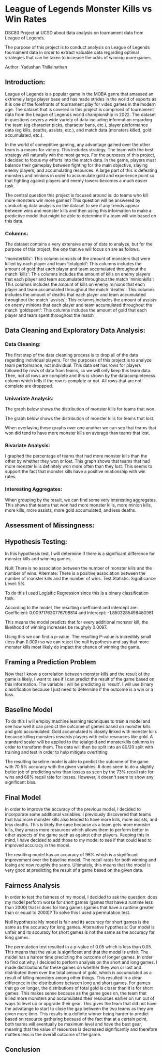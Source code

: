 # League of Legends Monster Kills vs Win Rates
DSC80 Project at UCSD about data analysis on tournament data from League of Legends.

The purpose of this project is to conduct analysis on League of Legends tournament data in order to extract valuable data regarding optimal strategies that can be taken to increase the odds of winning more games.

Author: Yadushan Thillainathan

## Introduction:
League of Legends is a popular game in the MOBA genre that amassed an extremely large player base and has made strides in the world of esports as it is one of the forefronts of tournament play for video games in the modern age. The dataset that is covered in this project is comprised of tournament data from the League of Legends world championship in 2022. The dataset in questions covers a wide variety of data including information regarding the team (eg character picks, character bans, etc.), player performance data (eg kills, deaths, assists, etc.), and match data (monsters killed, gold accumulated, etc.). 

In the world of comeptitive gaming, any advantage gained over the other team is a means for victory. This includes strategy. The team with the best strategy will naturally win the most games. For the purposes of this project, I decided to focus my efforts into the match data. In the game, players must balance their gameplay between fighting for the main objective, slaying enemy players, and accumulating resources. A large part of this is defeating monsters and minions in order to accumulate gold and experience point so that fighting against players and enemy towers becomes a much easier task. 

The central question this project is focused around is: do teams who kill more monsters win more games? This question will be answered by conducting data analysis on the dataset to see if any trends appear between wins and monster kills and then using this information to make a predictive model that might be able to determine if a team will win based on this data.

### Columns:
The dataset contains a very extensive array of data to analyze, but for the purpose of this project, the one that we will focus on are as follows.

'monsterkills': This column consists of the amount of monsters that were killed by each player and team
'totalgold': This columns includes the amount of gold that each player and team accumulated throughout the match
'kills': This columns includes the amount of kills on enemy players that each player and team accumulated throughout the match
'minionkills': This columns includes the amount of kills on enemy minions that each player and team accumulated throughout the match
'deaths': This columns includes the amount of deaths that each player and team accumulated throughout the match
'assists': This columns includes the amount of assists on enemy minions that each player and team accumulated throughout the match
'goldspent': This columns includes the amount of gold that each player and team spent throughout the match

## Data Cleaning and Exploratory Data Analysis:
### Data Cleaning:
The first step of the data cleaning process is to drop all of the data regarding individual players. For the purposes of this project is to analyze team performance, not individual. This data set has rows for players followed by rows of data from teams, so we will only keep this team data. Then, not all rows are complete and this is shown by the datacompleteness column which tells if the row is complete or not. All rows that are not complete are droppped. 

### Univariate Analysis:
The graph below shows the distribution of monster kills for teams that won.

The graph below shows the distribution of monster kills for teams that lost.

When overlaying these graphs over one another we can see that teams that won did tend to have more monster kills on average than teams that lost.

### Bivariate Analysis:
I graphed the percentage of teams that had more monster kills than the other by whether they won or lost. This graph shows that teams that had more monster kills definitely won more often than they lost. This seems to support the fact that monster kills have a positive relationship with win rates. 

### Interesting Aggregates:
When grouping by the result, we can find some very interesting aggregates. This shows that teams that won had more monster kills, more minion kills, more kills, more assists, more gold accumulated, and less deaths.

## Assessment of Missingness:


## Hypothesis Testing:
In this hypothesis test, I will determine if there is a significant difference for monster kills and winning games.

Null: There is no association between the number of monster kills and the number of wins.
Alternate: There is a positive association between the number of monster kills and the number of wins.
Test Statistic:
Significance Level: 5%

To do this I used Logisitic Regression since this is a binary classification task. 

According to the model, the resulting coefficient and intercept are: Coefficient: 0.009717630776798814 and Intercept: -1.8503285496480981

This means the model predicts that for every additional monster kill, the likelihood of winning increases be roughyly 0.0097. 

Using this we can find a p-value. The resulting P-value is incredibly small (less than 0.000) so we can reject the null hypothesis and say that more monster kills most likely do impact the chance of winning the game.

## Framing a Prediction Problem
Now that I know a correlation between monster kills and the result of the game is likely, I want to see if I can predict the result of the game based on this information. The variable I will be predicting is 'result'. I will use binary classification because I just need to determine if the outcome is a win or a loss.

## Baseline Model
To do this I will employ machine learning techniques to train a model and see how well it can predict the outcome of games based on monster kills and gold accumulated. Gold accumulated is closely linked with monster kills because killing monsters rewards players with extra resources like gold. A standard scaler will be applied to the totalgold and monsterkills columns in order to transform them. The data will then be split into an 80/20 split with training and test in order to help mitigate overfitting.

The resulting baseline model is able to predict the outcome of the game with 70.5% accuracy with the given variables. It does seem to do a slightly better job of predicting wins than losses as seen by the 73% recall rate for wins and 68% recall rate for losses. However, it doesn't seem to show any significant bias.

## Final Model
In order to improve the accuracy of the previous model, I decided to incorporate some additional variables. I previously discovered that teams that had more monster kills also tended to have more kills, more assists, and less deaths. This is likely the case because as a team gets more monster kills, they amass more resources which allows them to perform better in other aspects of the game such as against other players. Keeping this in mind, I have decided to add those to my model to see if that could lead to improved accuracy in the model.

The resulting model has an accuracy of 96% which is a significant improvement over the baseline model. The recall rates for both winning and losing are now roughly the same. Ultimately, this means that the model is very good at predicting the result of a game based on the given data.

## Fairness Analysis
In order to test the fairness of my model, I decided to ask the question: does my model perform worse for short games (games that have a runtime less than 2000) that is does for long games (games that have a runtime greater than or equal to 2000)? To solve this I used a permutation test.

Null hypothesis: My model is fair and its accuracy for short games is the same as the accuracy for long games.
Alternative hypothesis: Our model is unfair and its accuracy for short games is not the same as the accuracy for long games.

The permutation test resulted in a p-value of 0.05 which is less than 0.05. This means that the value is significant and that the model is unfair. The model has a harder time predicting the outcome of longer games. In order to find out why, I decided to perform analysis on the short and long games. I made distributions for these games on whether they won or lost and distributed them over the total amount of gold, which is accumulated as a result of killing monsters among other things. This resulted in a clear difference in the distributions between long and short games. For games that go on longer, the distributions of total gold is closer than it is for short games. This makes sense because as the game goes on, the team that killed more monsters and accumulated their resources earlier on run out of ways to level up or upgrade their gear. This gives the team that did not have the advatange to start to close the gap between the two teams as they are given more time. This results in a definite winner being harder to predict based on resource gathering because of the fact that at a certain point, both teams will eventually be maximum level and have the best gear, meaning that the value of resources is decreased significantly and therefore matters less in the overall outcome of the game.

## Conclusion
